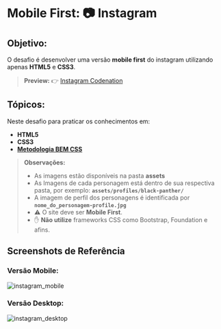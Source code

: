 # Mobile First: 📷 Instagram
  
## Objetivo: 
O desafio é desenvolver uma versão **mobile first** do instagram utilizando apenas **HTML5** e **CSS3**.

> **Preview:**
> 👉 [Instagram Codenation](https://aceleradev-react.netlify.com/aula-02/public)

## Tópicos:
Neste desafio para praticar os conhecimentos em: 
- **HTML5**
- **CSS3**
- **[Metodologia BEM CSS](http://getbem.com/naming/)**

> **Observações:**
> - As imagens estão disponíveis na pasta **assets**
> - As Imagens de cada personagem está dentro de sua respectiva pasta, por exemplo: **`assets/profiles/black-panther/`**
> - A imagem de perfil dos personagens é identificada por **`nome_do_personagem-profile.jpg`**
> - ⚠️ O site deve ser **Mobile First**.
> - ✋ **Não utilize** frameworks CSS como Bootstrap, Foundation e afins.

## Screenshots de Referência
### Versão Mobile:
![instagram_mobile](https://user-images.githubusercontent.com/56850413/76451719-a01dfa80-63ae-11ea-955f-42c766f33331.PNG)

### Versão Desktop:
![instagram_desktop](https://user-images.githubusercontent.com/56850413/76451716-9f856400-63ae-11ea-8a03-cc0b3a6cb60a.PNG)





